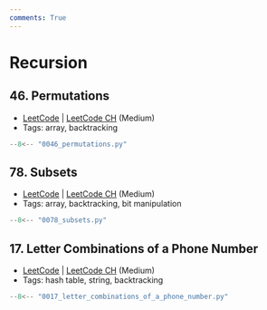 ```yaml
---
comments: True
---
```


# Recursion

## 46. Permutations

-   [LeetCode](https://leetcode.com/problems/permutations/) | [LeetCode CH](https://leetcode.cn/problems/permutations/) (Medium)
-   Tags: array, backtracking

```python
--8<-- "0046_permutations.py"
```

## 78. Subsets

-   [LeetCode](https://leetcode.com/problems/subsets/) | [LeetCode CH](https://leetcode.cn/problems/subsets/) (Medium)
-   Tags: array, backtracking, bit manipulation

```python
--8<-- "0078_subsets.py"
```

## 17. Letter Combinations of a Phone Number

-   [LeetCode](https://leetcode.com/problems/letter-combinations-of-a-phone-number/) | [LeetCode CH](https://leetcode.cn/problems/letter-combinations-of-a-phone-number/) (Medium)
-   Tags: hash table, string, backtracking

```python
--8<-- "0017_letter_combinations_of_a_phone_number.py"
```
